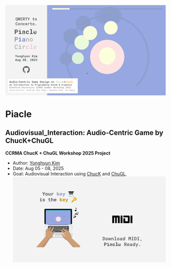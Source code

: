 ![Piacle Introductory Image 1](https://github.com/yonghyunk1m/Audiovisual_Interaction/blob/main/Images/Piacle_1.png)
# Piacle
## Audiovisual_Interaction: Audio-Centric Game by ChucK+ChuGL
**CCRMA ChucK + ChuGL Workshop 2025 Project**
- Author: [Yonghyun Kim](https://yonghyunk1m.com)
- Date: Aug 05 - 08, 2025 
- Goal: Audiovisual Interaction using [ChucK](https://chuck.stanford.edu/) and [ChuGL](https://chuck.stanford.edu/chugl/).
![Piacle Introductory Image 2](https://github.com/yonghyunk1m/Audiovisual_Interaction/blob/main/Images/Piacle_2.png)
